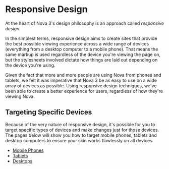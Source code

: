 # Responsive Design

At the heart of Nova 3's design philosophy is an approach called _responsive design._

In the simplest terms, responsive design aims to create sites that provide the best possible viewing experience across a wide range of devices (everything from a desktop computer to a mobile phone). That means the same markup is used regardless of the device you're viewing the page on, but the stylesheets involved dictate how things are laid out depending on the device you're using.

Given the fact that more and more people are using Nova from phones and tablets, we felt it was imperative that Nova 3 be as easy to use on a wide array of devices as possible. Using responsive design techniques, we've been able to create a better experience for users, regardless of how they're viewing Nova.

## Targeting Specific Devices

Because of the very nature of responsive design, it's possible for you to target specific types of devices and make changes just for those devices. The pages below will show you how to target mobile phones, tablets and desktop computers to ensure your skin works flawlessly on all devices.

- [Mobile Phones](responsive_phone.md)
- [Tablets](responsive_tablet.md)
- [Desktops](responsive_desktop.md)